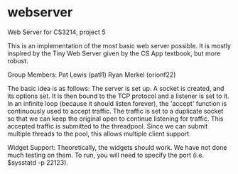 webserver
=========

Web Server for CS3214, project 5

This is an implementation of the most basic web server possible.  It is mostly
inspired by the Tiny Web Server given by the CS App textbook, but more robust.

Group Members:
    Pat Lewis       (patl1)
    Ryan Merkel     (orionf22)


The basic idea is as follows:
    The server is set up.  A socket is created, and its options set.  It is then
    bound to the TCP protocol and a listener is set to it. In an infinite loop
    (because it should listen forever), the 'accept' function is continuously
    used to accept traffic.  The traffic is set to a duplicate socket so that we
    can keep the original open to continue listening for traffic.  This accepted
    traffic is submitted to the threadpool.  Since we can submit multiple 
    threads to the pool, this allows multiple client support.  

Widget Support:
    Theoretically, the widgets should work.  We have not done much testing on 
    them.  To run, you will need to specify the port (i.e. $sysstatd -p 22123).


